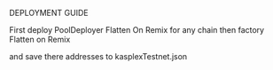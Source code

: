 DEPLOYMENT GUIDE


First deploy PoolDeployer Flatten On Remix for any chain
then factory Flatten on Remix

and save there addresses to kasplexTestnet.json